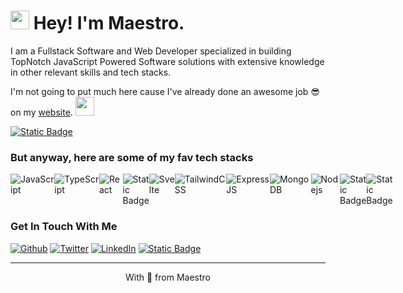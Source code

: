 <h1><img src="https://emojis.slackmojis.com/emojis/images/1531849430/4246/blob-sunglasses.gif?1531849430" width="30"/> Hey! I'm Maestro.</h1>


<p>I am a Fullstack Software and Web Developer specialized in building TopNotch JavaScript Powered Software solutions with extensive knowledge in other relevant skills and tech stacks. </p>
<p>I'm not going to put much here cause I've already done an awesome job 😎 on my <a href="https://www.ayomideodewale.com" target="_blank">website</a>.  <img src="https://emojis.slackmojis.com/emojis/images/1643517544/35772/dancetime.gif?1643517544" width="30"/> </p>
<a href="https://www.ayomideodewale.com" target="_blank"><img alt="Static Badge" src="https://img.shields.io/badge/-Visit_My_Website-brightgreen?logo=webauthn&color=%2320234D&link=https%3A%2F%2Fwww.ayomideodewale.com">
</a>
<h3>But anyway, here are some of my fav tech stacks</h3>
<div style="display:flex">
  <img alt="JavaScript" src="https://img.shields.io/badge/JavaScript-yellow?style=flat-square&logo=javascript&logoColor=black" />
  <img alt="TypeScript" src="https://img.shields.io/badge/-TypeScript-007ACC?style=flat-square&logo=typescript&logoColor=white" />
  <img alt="React" src="https://img.shields.io/badge/-React-45b8d8?style=flat-square&logo=react&logoColor=white" />
  <img alt="Static Badge" src="https://img.shields.io/badge/NextJS-blue?style=flat-square&logo=nextdotjs" />
  <img alt="Svelte" src="https://img.shields.io/badge/Svelte-orange?style=flat-square&logo=svelte&logoColor=black">
  <img alt="TailwindCSS" src="https://img.shields.io/badge/TailwindCSS-black?style=flat-square&logo=tailwindcss">
  <img alt="ExpressJS" src="https://img.shields.io/badge/ExpressJS-orange?style=flat-square&logo=express&logoColor=black">
  <img alt="MongoDB" src="https://img.shields.io/badge/-MongoDB-13aa52?style=flat-square&logo=mongodb&logoColor=white" />
  <img alt="Nodejs" src="https://img.shields.io/badge/-Nodejs-43853d?style=flat-square&logo=Node.js&logoColor=white" />
  <img alt="Static Badge" src="https://img.shields.io/badge/Flutter-black?style=flat-square&logo=flutter">
  <img alt="Static Badge" src="https://img.shields.io/badge/Python-green?style=flat-square&logo=python">

</div>

<h3>Get In Touch With Me</h3>
<p><a href="https://github.com/maestroharyor" target="_blank"><img alt="Github" src="https://img.shields.io/badge/GitHub-%2312100E.svg?&style=for-the-badge&logo=Github&logoColor=white" /></a> <a href="https://twitter.com/maestroharyor" target="_blank"><img alt="Twitter" src="https://img.shields.io/badge/twitter-%231DA1F2.svg?&style=for-the-badge&logo=twitter&logoColor=white" /></a> <a href="https://www.linkedin.com/in/ayomide-odewale" target="_blank"><img alt="LinkedIn" src="https://img.shields.io/badge/linkedin-%230077B5.svg?&style=for-the-badge&logo=linkedin&logoColor=white" /></a> <a href="https://wa.link/vn513x" target="_blank"><img alt="Static Badge" src="https://img.shields.io/badge/WhatsApp-black?style=flat-square&logo=whatsapp">
</a>
</p>

------------
<p align="center">With 💖 from Maestro </p>
